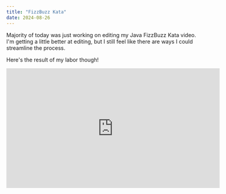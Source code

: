 ```yaml
---
title: "FizzBuzz Kata"
date: 2024-08-26
---
```


Majority of today was just working on editing my Java FizzBuzz Kata video. I'm getting a little better at editing, but
I still feel like there are ways I could streamline the process.

Here's the result of my labor though!

<iframe width="560" height="315" src="https://www.youtube.com/embed/Xdd-HmRFI3U" frameborder="0" allowfullscreen></iframe>